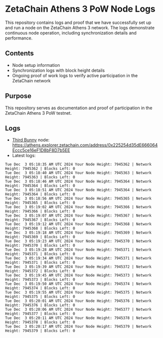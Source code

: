 # ZetaChain Athens 3 PoW Node Logs
This repository contains logs and proof that we have successfully set up and run a node on the ZetaChain Athens 3 network. The logs demonstrate continuous node operation, including synchronization details and performance.

## Contents
- Node setup information
- Synchronization logs with block height details
- Ongoing proof of work logs to verify active participation in the ZetaChain network

## Purpose
This repository serves as documentation and proof of participation in the ZetaChain Athens 3 PoW testnet.

## Logs

- [Third Bunny](https://thirdbunny.xyz/) node: https://athens.explorer.zetachain.com/address/0x225254d35dE666064Eccc5ce16eF1D8bF8D7b5EE
- Latest logs:
```
Tue Dec  3 05:18:35 AM UTC 2024 Your Node Height: 7945362 | Network Height: 7945362 | Blocks Left: 0
Tue Dec  3 05:18:40 AM UTC 2024 Your Node Height: 7945363 | Network Height: 7945363 | Blocks Left: 0
Tue Dec  3 05:18:46 AM UTC 2024 Your Node Height: 7945364 | Network Height: 7945364 | Blocks Left: 0
Tue Dec  3 05:18:51 AM UTC 2024 Your Node Height: 7945364 | Network Height: 7945364 | Blocks Left: 0
Tue Dec  3 05:18:56 AM UTC 2024 Your Node Height: 7945365 | Network Height: 7945365 | Blocks Left: 0
Tue Dec  3 05:19:02 AM UTC 2024 Your Node Height: 7945366 | Network Height: 7945366 | Blocks Left: 0
Tue Dec  3 05:19:07 AM UTC 2024 Your Node Height: 7945367 | Network Height: 7945367 | Blocks Left: 0
Tue Dec  3 05:19:12 AM UTC 2024 Your Node Height: 7945368 | Network Height: 7945368 | Blocks Left: 0
Tue Dec  3 05:19:18 AM UTC 2024 Your Node Height: 7945369 | Network Height: 7945369 | Blocks Left: 0
Tue Dec  3 05:19:23 AM UTC 2024 Your Node Height: 7945370 | Network Height: 7945370 | Blocks Left: 0
Tue Dec  3 05:19:28 AM UTC 2024 Your Node Height: 7945371 | Network Height: 7945371 | Blocks Left: 0
Tue Dec  3 05:19:34 AM UTC 2024 Your Node Height: 7945371 | Network Height: 7945371 | Blocks Left: 0
Tue Dec  3 05:19:39 AM UTC 2024 Your Node Height: 7945372 | Network Height: 7945372 | Blocks Left: 0
Tue Dec  3 05:19:45 AM UTC 2024 Your Node Height: 7945373 | Network Height: 7945373 | Blocks Left: 0
Tue Dec  3 05:19:50 AM UTC 2024 Your Node Height: 7945374 | Network Height: 7945374 | Blocks Left: 0
Tue Dec  3 05:19:55 AM UTC 2024 Your Node Height: 7945375 | Network Height: 7945375 | Blocks Left: 0
Tue Dec  3 05:20:01 AM UTC 2024 Your Node Height: 7945376 | Network Height: 7945376 | Blocks Left: 0
Tue Dec  3 05:20:06 AM UTC 2024 Your Node Height: 7945377 | Network Height: 7945377 | Blocks Left: 0
Tue Dec  3 05:20:11 AM UTC 2024 Your Node Height: 7945378 | Network Height: 7945378 | Blocks Left: 0
Tue Dec  3 05:20:17 AM UTC 2024 Your Node Height: 7945379 | Network Height: 7945379 | Blocks Left: 0
```

